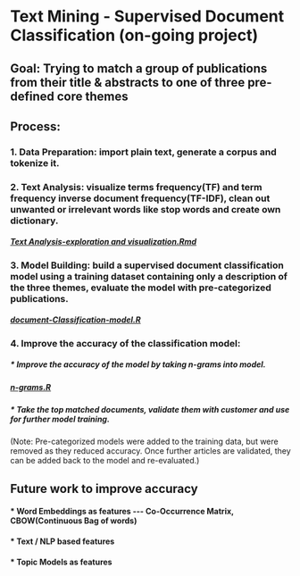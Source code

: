 
# Text Mining - Supervised Document Classification (on-going project)

## Goal: Trying to match a group of publications from their title & abstracts to one of three pre-defined core themes


## Process:
### 1. Data Preparation: import plain text, generate a corpus and tokenize it. 
### 2. Text Analysis: visualize terms frequency(TF) and term frequency inverse document frequency(TF-IDF), clean out unwanted or irrelevant words like stop words and create own dictionary.
##### *[Text Analysis-exploration and visualization.Rmd](https://github.com/lucas3359/text-mining-CoreThemeMatch/blob/master/Text%20Analysis-exploration%20and%20visualization.Rmd)*
### 3. Model Building: build a supervised document classification model using a training dataset containing only a description of the three themes, evaluate the model with pre-categorized publications.
##### *[document-Classification-model.R](https://github.com/lucas3359/text-mining-CoreThemeMatch/blob/master/document-Classification-model.R)*
### 4. Improve the accuracy of the classification model:
##### * Improve the accuracy of the model by taking n-grams into model. 
##### *[n-grams.R](https://github.com/lucas3359/text-mining-CoreThemeMatch/blob/master/n-grams.R)*

##### * Take the top matched documents, validate them with customer and use for further model training. 

(Note: Pre-categorized models were added to the training data, but were removed as they reduced accuracy.
Once further articles are validated, they can be added back to the model and re-evaluated.)

## Future work to improve accuracy
#### * Word Embeddings as features --- Co-Occurrence Matrix, CBOW(Continuous Bag of words)
#### * Text / NLP based features
#### * Topic Models as features
